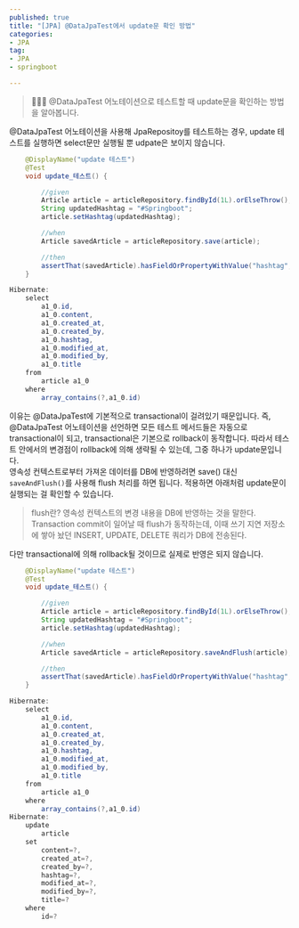 ```yaml
---
published: true
title: "[JPA] @DataJpaTest에서 update문 확인 방법"
categories:
- JPA
tag:
- JPA
- springboot

---
```

> 👩🏻‍💻 @DataJpaTest 어노테이션으로 테스트할 때 update문을 확인하는 방법을 알아봅니다.

@DataJpaTest 어노테이션을 사용해 JpaRepositoy를 테스트하는 경우, update 테스트를 실행하면 select문만 실행될 뿐 udpate은 보이지 않습니다.

```java
    @DisplayName("update 테스트")
    @Test
    void update_테스트() {

        //given
        Article article = articleRepository.findById(1L).orElseThrow();
        String updatedHashtag = "#Springboot";
        article.setHashtag(updatedHashtag);

        //when
        Article savedArticle = articleRepository.save(article);

        //then
        assertThat(savedArticle).hasFieldOrPropertyWithValue("hashtag", updatedHashtag);
    }
```

```java
Hibernate: 
    select
        a1_0.id,
        a1_0.content,
        a1_0.created_at,
        a1_0.created_by,
        a1_0.hashtag,
        a1_0.modified_at,
        a1_0.modified_by,
        a1_0.title 
    from
        article a1_0 
    where
        array_contains(?,a1_0.id)
```

이유는 @DataJpaTest에 기본적으로 transactional이 걸려있기 때문입니다. 즉, @DataJpaTest 어노테이션을 선언하면 모든 테스트 메서드들은 자동으로 transactional이 되고, transactional은 기본으로 rollback이 동작합니다.
따라서 테스트 안에서의 변경점이 rollback에 의해 생략될 수 있는데, 그중 하나가 update문입니다.
<br />
영속성 컨텍스트로부터 가져온 데이터를 DB에 반영하려면 save() 대신 `saveAndFlush()`를 사용해 flush 처리를 하면 됩니다. 적용하면 아래처럼 update문이 실행되는 걸 확인할 수 있습니다. 
> flush란? 영속성 컨텍스트의 변경 내용을 DB에 반영하는 것을 말한다. Transaction commit이 일어날 때 flush가 동작하는데, 이때 쓰기 지연 저장소에 쌓아 놨던 INSERT, UPDATE, DELETE 쿼리가 DB에 전송된다.

다만 transactional에 의해 rollback될 것이므로 실제로 반영은 되지 않습니다.

```java
    @DisplayName("update 테스트")
    @Test
    void update_테스트() {

        //given
        Article article = articleRepository.findById(1L).orElseThrow();
        String updatedHashtag = "#Springboot";
        article.setHashtag(updatedHashtag);

        //when
        Article savedArticle = articleRepository.saveAndFlush(article); //saveAndFlush로 변경

        //then
        assertThat(savedArticle).hasFieldOrPropertyWithValue("hashtag", updatedHashtag);
    }
```

```java
Hibernate: 
    select
        a1_0.id,
        a1_0.content,
        a1_0.created_at,
        a1_0.created_by,
        a1_0.hashtag,
        a1_0.modified_at,
        a1_0.modified_by,
        a1_0.title 
    from
        article a1_0 
    where
        array_contains(?,a1_0.id)
Hibernate: 
    update
        article 
    set
        content=?,
        created_at=?,
        created_by=?,
        hashtag=?,
        modified_at=?,
        modified_by=?,
        title=? 
    where
        id=?
```




